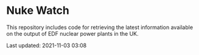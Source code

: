 # Nuke Watch

This repository includes code for retrieving the latest information available on the output of EDF nuclear power plants in the UK.

Last updated: 2021-11-03 03:08